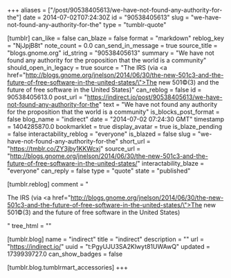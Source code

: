 +++
aliases = ["/post/90538405613/we-have-not-found-any-authority-for-the"]
date = 2014-07-02T07:24:30Z
id = "90538405613"
slug = "we-have-not-found-any-authority-for-the"
type = "tumblr-quote"

[tumblr]
can_like = false
can_blaze = false
format = "markdown"
reblog_key = "NjJpjB8t"
note_count = 0.0
can_send_in_message = true
source_title = "blogs.gnome.org"
id_string = "90538405613"
summary = "We have not found any authority for the proposition that the world is a community"
should_open_in_legacy = true
source = "The IRS (via <a href=\"http://blogs.gnome.org/jnelson/2014/06/30/the-new-501c3-and-the-future-of-free-software-in-the-united-states/\">The new 501&copy;(3) and the future of free software in the United States</a>)"
can_reblog = false
id = 90538405613.0
post_url = "https://indirect.io/post/90538405613/we-have-not-found-any-authority-for-the"
text = "We have not found any authority for the proposition that the world is a community"
is_blocks_post_format = false
blog_name = "indirect"
date = "2014-07-02 07:24:30 GMT"
timestamp = 1404285870.0
bookmarklet = true
display_avatar = true
is_blaze_pending = false
interactability_reblog = "everyone"
is_blazed = false
slug = "we-have-not-found-any-authority-for-the"
short_url = "https://tmblr.co/ZY3jby1KKWcxj"
source_url = "http://blogs.gnome.org/jnelson/2014/06/30/the-new-501c3-and-the-future-of-free-software-in-the-united-states/"
interactability_blaze = "everyone"
can_reply = false
type = "quote"
state = "published"

[tumblr.reblog]
comment = "<p>The IRS (via <a href=\"http://blogs.gnome.org/jnelson/2014/06/30/the-new-501c3-and-the-future-of-free-software-in-the-united-states/\">The new 501©(3) and the future of free software in the United States</a>)</p>"
tree_html = ""

[tumblr.blog]
name = "indirect"
title = "indirect"
description = ""
url = "https://indirect.io/"
uuid = "t:PgyUJU3SA2Klwyt81UWAwQ"
updated = 1739939727.0
can_show_badges = false

[tumblr.blog.tumblrmart_accessories]
+++
